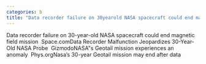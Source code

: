 ```yaml
---
categories: b
title: "Data recorder failure on 30yearold NASA spacecraft could end magnetic field mission  Spacecom"
---
```

Data recorder failure on 30-year-old NASA spacecraft could end magnetic field mission&nbsp;&nbsp;Space.comData Recorder Malfunction Jeopardizes 30-Year-Old NASA Probe&nbsp;&nbsp;GizmodoNASA"s Geotail mission experiences an anomaly&nbsp;&nbsp;Phys.orgNasa’s 30-year Geotail mission may end after data 